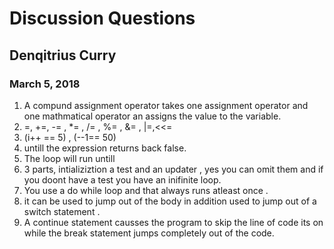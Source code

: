 # Discussion Questions
## Denqitrius Curry
### March 5, 2018

1. A compund assignment operator takes one assignment operator and one mathmatical operator an assigns the value to the variable.
1.   =, +=, -= , *= , /= , %= , &= , |=,<<=
1. (i++ == 5) , (--1== 50)
1. untill the expression returns back false.
1. The loop will run untill 
1. 3 parts, intializiztion a test and an updater , yes you can omit them and if you doont have a test you have an inifinite loop. 
1.   You use a do while loop and that always runs atleast once .
1.  it can be used to jump out of the body in addition used to jump out of a switch statement .
1. A continue statement causses the program to skip the line of code its on while the break statement jumps completely out of the code.